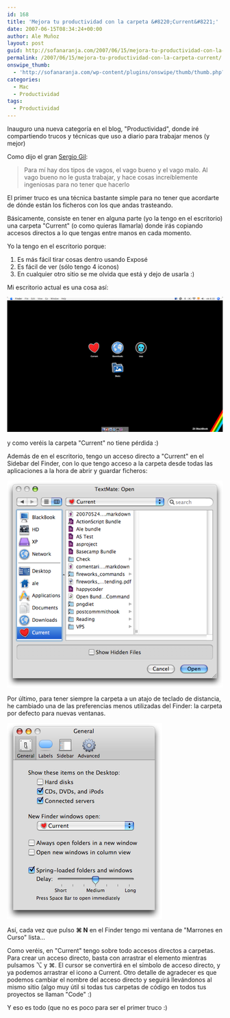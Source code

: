 ```yaml
---
id: 168
title: 'Mejora tu productividad con la carpeta &#8220;Current&#8221;'
date: 2007-06-15T08:34:24+00:00
author: Ale Muñoz
layout: post
guid: http://sofanaranja.com/2007/06/15/mejora-tu-productividad-con-la-carpeta-current/
permalink: /2007/06/15/mejora-tu-productividad-con-la-carpeta-current/
onswipe_thumb:
  - 'http://sofanaranja.com/wp-content/plugins/onswipe/thumb/thumb.php?src=/images/2007/06/escritorio-minimalista.png&amp;w=600&amp;h=800&amp;zc=1&amp;q=75&amp;f=0'
categories:
  - Mac
  - Productividad
tags:
  - Productividad
---
```

Inauguro una nueva categoría en el blog, "Productividad", donde iré compartiendo trucos y técnicas que uso a diario para trabajar menos (y mejor)

Como dijo el gran [Sergio Gil](http://lacoctelera.com/porras):

> Para mí hay dos tipos de vagos, el vago bueno y el vago malo. Al vago bueno no le gusta trabajar, y hace cosas increíblemente ingeniosas para no tener que hacerlo

El primer truco es una técnica bastante simple para no tener que acordarte de dónde están los ficheros con los que andas trasteando.

Básicamente, consiste en tener en alguna parte (yo la tengo en el escritorio) una carpeta "Current" (o como quieras llamarla) donde irás copiando accesos directos a lo que tengas entre manos en cada momento.

Yo la tengo en el escritorio porque:

1. Es más fácil tirar cosas dentro usando Exposé
2. Es fácil de ver (sólo tengo 4 iconos)
3. En cualquier otro sitio se me olvida que está y dejo de usarla :)

Mi escritorio actual es una cosa así:

![Escritorio minimalista](/images/2007/06/escritorio-minimalista.png)

y como veréis la carpeta "Current" no tiene pérdida :)

Además de en el escritorio, tengo un acceso directo a "Current" en el Sidebar del Finder, con lo que tengo acceso a la carpeta desde todas las aplicaciones a la hora de abrir y guardar ficheros:

![TextMate: Open](/images/2007/06/textmate-open.png)

Por último, para tener siempre la carpeta a un atajo de teclado de distancia, he cambiado una de las preferencias menos utilizadas del Finder: la carpeta por defecto para nuevas ventanas.

![Carpeta por defecto para nuevas ventanas](/images/2007/06/carpeta-por-defecto-para-nuevas-ventanas.png)

Así, cada vez que pulso **&#x2318; N** en el Finder tengo mi ventana de "Marrones en Curso" lista...

Como veréis, en "Current" tengo sobre todo accesos directos a carpetas. Para crear un acceso directo, basta con arrastrar el elemento mientras pulsamos &#x2325; y &#x2318;. El cursor se convertirá en el símbolo de acceso directo, y ya podemos arrastrar el icono a Current. Otro detalle de agradecer es que podemos cambiar el nombre del acceso directo y seguirá llevándonos al mismo sitio (algo muy útil si todas tus carpetas de código en todos tus proyectos se llaman "Code" :)

Y eso es todo (que no es poco para ser el primer truco :)